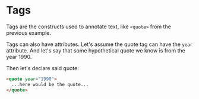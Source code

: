
# Tags

Tags are the constructs used to annotate text,
like `<quote>` from the previous example.

Tags can also have attributes.
Let's assume the quote tag can have the `year` attribute.
And let's say that some hypothetical quote we know is from the year 1990.

Then let's declare said quote:

```html
<quote year="1990">
  ...here would be the quote...
</quote>
```
